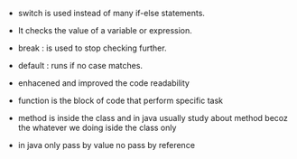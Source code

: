 - switch is used instead of many if-else statements.

- It checks the value of a variable or expression.

- break : is used to stop checking further.

- default : runs if no case matches.
- enhacened and improved the code readability

- function is the block of code that perform specific task
- method is inside the class and in java usually study about method becoz the whatever we doing iside the class only

- in java only pass by value no pass by reference
